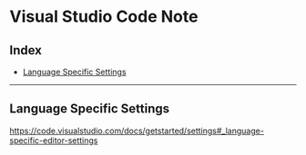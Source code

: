 # Visual Studio Code Note

## Index
* [Language Specific Settings](#language-specific-settings)

***

## Language Specific Settings
https://code.visualstudio.com/docs/getstarted/settings#_language-specific-editor-settings